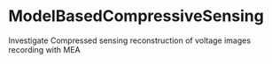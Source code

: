 # ModelBasedCompressiveSensing
Investigate Compressed sensing reconstruction of voltage images recording with MEA
